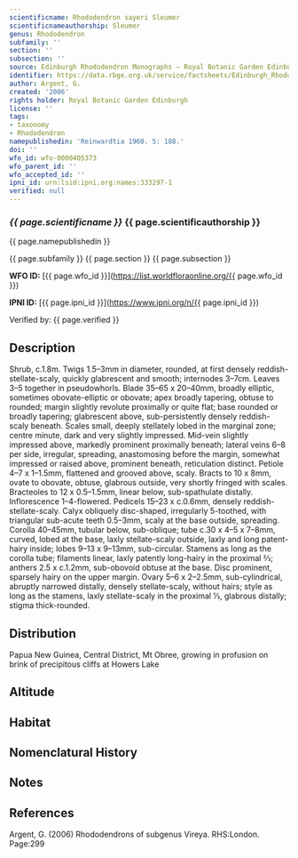 ```yaml
---
scientificname: Rhododendron sayeri Sleumer
scientificnameauthorship: Sleumer
genus: Rhododendron
subfamily: ''
section: ''
subsection: ''
source: Edinburgh Rhododendron Monographs – Royal Botanic Garden Edinburgh
identifier: https://data.rbge.org.uk/service/factsheets/Edinburgh_Rhododendron_Monographs.xhtml
author: Argent, G.
created: '2006'
rights holder: Royal Botanic Garden Edinburgh
license: ''
tags:
- taxonomy
- Rhododendron
namepublishedin: 'Reinwardtia 1960. 5: 188.'
doi: ''
wfo_id: wfo-0000405373
wfo_parent_id: ''
wfo_accepted_id: ''
ipni_id: urn:lsid:ipni.org:names:333297-1
verified: null
---
```

### _{{ page.scientificname }}_ {{ page.scientificauthorship }}
 {{ page.namepublishedin }}

{{ page.subfamily }} {{ page.section }} {{ page.subsection }}

**WFO ID:** [{{ page.wfo_id }}](https://list.worldfloraonline.org/{{ page.wfo_id }})

**IPNI ID:** [{{ page.ipni_id }}](https://www.ipni.org/n/{{ page.ipni_id }})

Verified by: {{ page.verified }}



## Description
Shrub, c.1.8m. Twigs 1.5–3mm in diameter, rounded, at first densely reddish-stellate-scaly, quickly glabrescent and smooth; internodes 3–7cm. Leaves 3–5 together in pseudowhorls. Blade 35–65 x 20–40mm, broadly elliptic, sometimes obovate-elliptic or obovate; apex broadly tapering, obtuse to rounded; margin slightly revolute proximally or quite flat; base rounded or broadly tapering; glabrescent above, sub-persistently densely reddish-scaly beneath. Scales small, deeply stellately lobed in the marginal zone; centre minute, dark and very slightly impressed. Mid-vein slightly impressed above, markedly prominent proximally beneath; lateral veins 6–8 per side, irregular, spreading, anastomosing before the margin, somewhat impressed or raised above, prominent beneath, reticulation distinct. Petiole 4–7 x 1–1.5mm, flattened and grooved above, scaly. Bracts to 10 x 8mm, ovate to obovate, obtuse, glabrous outside, very shortly fringed with scales. Bracteoles to 12 x 0.5–1.5mm, linear below, sub-spathulate distally. Inflorescence 1–4-flowered. Pedicels 15–23 x c.0.6mm, densely reddish-stellate-scaly. Calyx obliquely disc-shaped, irregularly 5-toothed, with triangular sub-acute teeth 0.5–3mm, scaly at the base outside, spreading. Corolla 40–45mm, tubular below, sub-oblique; tube c.30 x 4–5 x 7–8mm, curved, lobed at the base, laxly stellate-scaly outside, laxly and long patent-hairy inside; lobes 9–13 x 9–13mm, sub-circular. Stamens as long as the corolla tube; filaments linear, laxly patently long-hairy in the proxi­mal 2⁄3; anthers 2.5 x c.1.2mm, sub-obovoid obtuse at the base. Disc prominent, sparsely hairy on the upper margin. Ovary 5–6 x 2–2.5mm, sub-cylindrical, abruptly narrowed distally, densely stellate-scaly, without hairs; style as long as the stamens, laxly stellate-scaly in the proximal 1⁄3, glabrous distally; stigma thick-rounded.

## Distribution
Papua New Guinea, Central District, Mt Obree, growing in profusion on brink of precipitous cliffs at Howers Lake

## Altitude


## Habitat


## Nomenclatural History

                       
## Notes


## References

Argent, G. (2006) Rhododendrons of subgenus Vireya. RHS:London. Page:299

